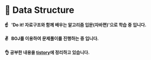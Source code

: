 # :blue_book:&nbsp;Data Structure

####  :point_up:&nbsp;&nbsp;&nbsp;'Do it! 자료구조와 함께 배우는 알고리즘 입문(자바편)'으로 학습 중 입니다.
####  :v:&nbsp;&nbsp;&nbsp;BOJ를 이용하여 문제풀이를 진행하는 중 입니다.
####  :ok_hand: 공부한 내용을 <a href="https://wodlszz.tistory.com/category/Java/Data%20Structure%20%28%EC%9E%90%EB%A3%8C%EA%B5%AC%EC%A1%B0%29" rel="nofollow">tistory</a>에 정리하고 있습니다.
